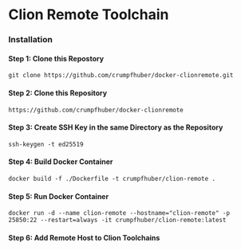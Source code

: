 # Clion Remote Toolchain

### Installation

#### Step 1: Clone this Repostory
```
git clone https://github.com/crumpfhuber/docker-clionremote.git
```

#### Step 2: Clone this Repository
```
https://github.com/crumpfhuber/docker-clionremote
```

#### Step 3: Create SSH Key in the same Directory as the Repository
```
ssh-keygen -t ed25519
```

#### Step 4: Build Docker Container
```
docker build -f ./Dockerfile -t crumpfhuber/clion-remote .
```

#### Step 5: Run Docker Container
```
docker run -d --name clion-remote --hostname="clion-remote" -p 25850:22 --restart=always -it crumpfhuber/clion-remote:latest
```

#### Step 6: Add Remote Host to Clion Toolchains
